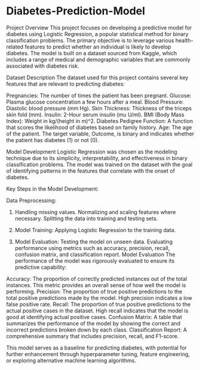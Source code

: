 # Diabetes-Prediction-Model
Project Overview
This project focuses on developing a predictive model for diabetes using Logistic Regression, a popular statistical method for binary classification problems. The primary objective is to leverage various health-related features to predict whether an individual is likely to develop diabetes. The model is built on a dataset sourced from Kaggle, which includes a range of medical and demographic variables that are commonly associated with diabetes risk.

Dataset Description
The dataset used for this project contains several key features that are relevant to predicting diabetes:

Pregnancies: The number of times the patient has been pregnant.
Glucose: Plasma glucose concentration a few hours after a meal.
Blood Pressure: Diastolic blood pressure (mm Hg).
Skin Thickness: Thickness of the triceps skin fold (mm).
Insulin: 2-Hour serum insulin (mu U/ml).
BMI (Body Mass Index): Weight in kg/(height in m)^2.
Diabetes Pedigree Function: A function that scores the likelihood of diabetes based on family history.
Age: The age of the patient.
The target variable, Outcome, is binary and indicates whether the patient has diabetes (1) or not (0).

Model Development
Logistic Regression was chosen as the modeling technique due to its simplicity, interpretability, and effectiveness in binary classification problems. The model was trained on the dataset with the goal of identifying patterns in the features that correlate with the onset of diabetes.

Key Steps in the Model Development:

Data Preprocessing:
1. Handling missing values.
Normalizing and scaling features where necessary.
Splitting the data into training and testing sets.

2. Model Training:
Applying Logistic Regression to the training data.

3. Model Evaluation:
Testing the model on unseen data.
Evaluating performance using metrics such as accuracy, precision, recall, confusion matrix, and classification report.
Model Evaluation
The performance of the model was rigorously evaluated to ensure its predictive capability:

Accuracy: The proportion of correctly predicted instances out of the total instances. This metric provides an overall sense of how well the model is performing.
Precision: The proportion of true positive predictions to the total positive predictions made by the model. High precision indicates a low false positive rate.
Recall: The proportion of true positive predictions to the actual positive cases in the dataset. High recall indicates that the model is good at identifying actual positive cases.
Confusion Matrix: A table that summarizes the performance of the model by showing the correct and incorrect predictions broken down by each class.
Classification Report: A comprehensive summary that includes precision, recall, and F1-score.

This model serves as a baseline for predicting diabetes, with potential for further enhancement through hyperparameter tuning, feature engineering, or exploring alternative machine learning algorithms.
